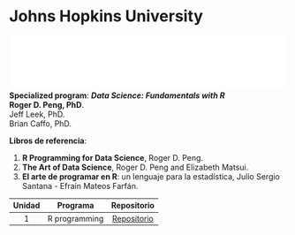 # **Johns Hopkins University**
![](https://github.com/jm-quintas/DadaScience_FundamentalsR/blob/main/R_Programming/JHuniversity.png)
**Specialized program**: ***Data Science: Fundamentals with R***   
**Roger D. Peng, PhD**.  
Jeff Leek, PhD.  
Brian Caffo, PhD.  

**Libros de referencia**:  
1. **R Programming for Data Science**, Roger D. Peng.
2. **The Art of Data Science**, Roger D. Peng and Elizabeth Matsui.
3. **El arte de programar en R**: un lenguaje para la estadística, Julio Sergio Santana - Efraín Mateos Farfán.

| Unidad | Programa | Repositorio |
| :----: | :----: | :----: |
| 1 | R programming | [Repositorio](https://github.com/jm-quintas/DadaScience_FundamentalsR/tree/main/R_Programming) |


